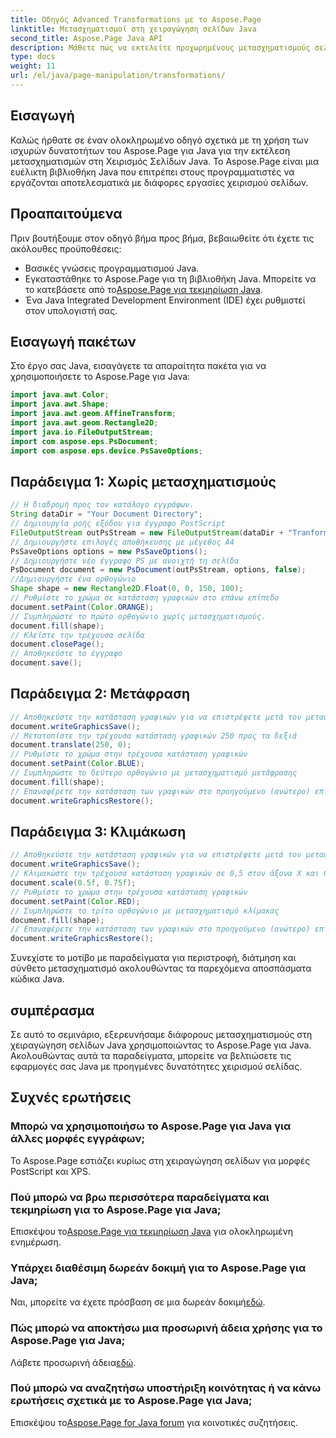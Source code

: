 ```yaml
---
title: Οδηγός Advanced Transformations με το Aspose.Page
linktitle: Μετασχηματισμοί στη χειραγώγηση σελίδων Java
second_title: Aspose.Page Java API
description: Μάθετε πώς να εκτελείτε προχωρημένους μετασχηματισμούς σελίδων σε Java χρησιμοποιώντας το Aspose.Page για Java. Βελτιώστε τις εφαρμογές σας Java με ισχυρές δυνατότητες χειρισμού.
type: docs
weight: 11
url: /el/java/page-manipulation/transformations/
---
```

## Εισαγωγή
Καλώς ήρθατε σε έναν ολοκληρωμένο οδηγό σχετικά με τη χρήση των ισχυρών δυνατοτήτων του Aspose.Page για Java για την εκτέλεση μετασχηματισμών στη Χειρισμός Σελίδων Java. Το Aspose.Page είναι μια ευέλικτη βιβλιοθήκη Java που επιτρέπει στους προγραμματιστές να εργάζονται αποτελεσματικά με διάφορες εργασίες χειρισμού σελίδων.
## Προαπαιτούμενα
Πριν βουτήξουμε στον οδηγό βήμα προς βήμα, βεβαιωθείτε ότι έχετε τις ακόλουθες προϋποθέσεις:
- Βασικές γνώσεις προγραμματισμού Java.
-  Εγκαταστάθηκε το Aspose.Page για τη βιβλιοθήκη Java. Μπορείτε να το κατεβάσετε από το[Aspose.Page για τεκμηρίωση Java](https://reference.aspose.com/page/java/).
- Ένα Java Integrated Development Environment (IDE) έχει ρυθμιστεί στον υπολογιστή σας.
## Εισαγωγή πακέτων
Στο έργο σας Java, εισαγάγετε τα απαραίτητα πακέτα για να χρησιμοποιήσετε το Aspose.Page για Java:
```java
import java.awt.Color;
import java.awt.Shape;
import java.awt.geom.AffineTransform;
import java.awt.geom.Rectangle2D;
import java.io.FileOutputStream;
import com.aspose.eps.PsDocument;
import com.aspose.eps.device.PsSaveOptions;

```
## Παράδειγμα 1: Χωρίς μετασχηματισμούς
```java
// Η διαδρομή προς τον κατάλογο εγγράφων.
String dataDir = "Your Document Directory";
// Δημιουργία ροής εξόδου για έγγραφο PostScript
FileOutputStream outPsStream = new FileOutputStream(dataDir + "Tranformations_outPS.ps");
// Δημιουργήστε επιλογές αποθήκευσης με μέγεθος Α4
PsSaveOptions options = new PsSaveOptions();
// Δημιουργήστε νέο έγγραφο PS με ανοιχτή τη σελίδα
PsDocument document = new PsDocument(outPsStream, options, false);
//Δημιουργήστε ένα ορθογώνιο
Shape shape = new Rectangle2D.Float(0, 0, 150, 100);
// Ρυθμίστε το χρώμα σε κατάσταση γραφικών στο επάνω επίπεδο
document.setPaint(Color.ORANGE);
// Συμπληρώστε το πρώτο ορθογώνιο χωρίς μετασχηματισμούς.
document.fill(shape);
// Κλείστε την τρέχουσα σελίδα
document.closePage();
// Αποθηκεύστε το έγγραφο
document.save();
```
## Παράδειγμα 2: Μετάφραση
```java
// Αποθηκεύστε την κατάσταση γραφικών για να επιστρέψετε μετά τον μετασχηματισμό
document.writeGraphicsSave();
// Μετατοπίστε την τρέχουσα κατάσταση γραφικών 250 προς τα δεξιά
document.translate(250, 0);
// Ρυθμίστε το χρώμα στην τρέχουσα κατάσταση γραφικών
document.setPaint(Color.BLUE);
// Συμπληρώστε το δεύτερο ορθογώνιο με μετασχηματισμό μετάφρασης
document.fill(shape);
// Επαναφέρετε την κατάσταση των γραφικών στο προηγούμενο (ανώτερο) επίπεδο
document.writeGraphicsRestore();
```
## Παράδειγμα 3: Κλιμάκωση
```java
// Αποθηκεύστε την κατάσταση γραφικών για να επιστρέψετε μετά τον μετασχηματισμό
document.writeGraphicsSave();
// Κλιμακώστε την τρέχουσα κατάσταση γραφικών σε 0,5 στον άξονα X και 0,75 f στον άξονα Y
document.scale(0.5f, 0.75f);
// Ρυθμίστε το χρώμα στην τρέχουσα κατάσταση γραφικών
document.setPaint(Color.RED);
// Συμπληρώστε το τρίτο ορθογώνιο με μετασχηματισμό κλίμακας
document.fill(shape);
// Επαναφέρετε την κατάσταση των γραφικών στο προηγούμενο (ανώτερο) επίπεδο
document.writeGraphicsRestore();
```
Συνεχίστε το μοτίβο με παραδείγματα για περιστροφή, διάτμηση και σύνθετο μετασχηματισμό ακολουθώντας τα παρεχόμενα αποσπάσματα κώδικα Java.
## συμπέρασμα
Σε αυτό το σεμινάριο, εξερευνήσαμε διάφορους μετασχηματισμούς στη χειραγώγηση σελίδων Java χρησιμοποιώντας το Aspose.Page για Java. Ακολουθώντας αυτά τα παραδείγματα, μπορείτε να βελτιώσετε τις εφαρμογές σας Java με προηγμένες δυνατότητες χειρισμού σελίδας.
## Συχνές ερωτήσεις
### Μπορώ να χρησιμοποιήσω το Aspose.Page για Java για άλλες μορφές εγγράφων;
Το Aspose.Page εστιάζει κυρίως στη χειραγώγηση σελίδων για μορφές PostScript και XPS.
### Πού μπορώ να βρω περισσότερα παραδείγματα και τεκμηρίωση για το Aspose.Page για Java;
 Επισκέψου το[Aspose.Page για τεκμηρίωση Java](https://reference.aspose.com/page/java/) για ολοκληρωμένη ενημέρωση.
### Υπάρχει διαθέσιμη δωρεάν δοκιμή για το Aspose.Page για Java;
 Ναι, μπορείτε να έχετε πρόσβαση σε μια δωρεάν δοκιμή[εδώ](https://releases.aspose.com/).
### Πώς μπορώ να αποκτήσω μια προσωρινή άδεια χρήσης για το Aspose.Page για Java;
 Λάβετε προσωρινή άδεια[εδώ](https://purchase.aspose.com/temporary-license/).
### Πού μπορώ να αναζητήσω υποστήριξη κοινότητας ή να κάνω ερωτήσεις σχετικά με το Aspose.Page για Java;
 Επισκέψου το[Aspose.Page for Java forum](https://forum.aspose.com/c/page/39) για κοινοτικές συζητήσεις.